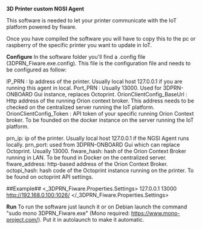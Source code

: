 **3D Printer custom NGSI Agent**

This software is needed to let your printer communicate with the IoT platform powered by fiware.

Once you have compiled the software you will have to copy this to the pc or raspberry of the specific printer you want to update in IoT.



**Configure**
In the software folder you'll find a .config file (3DPRN_Fiware.exe.config). This file is the configuration file and needs to be configured as follow:

IP_PRN : Ip address of the printer. Usually local host 127.0.0.1 if you are running this agent in local.
Port_PRN :  Usually 13000. Used for 3DPRN-ONBOARD Gui instance, replaces Octoprint.
OrionClientConfig_BaseUrl : Http address of the running Orion context broker. This address needs to be checked on the centralized server running the IoT platform.
OrionClientConfig_Token : API token of your specific running Orion Context broker. To be founded on the docker instance on the server running the IoT platform.

prn_ip: ip of the printer. Usually local host 127.0.0.1 if the NGSI Agent runs locally.
prn_port: used from 3DPRN-ONBOARD Gui which can replace Octoprint. Usually 13000.
fiware_hash: hash of the Orion Context Broker running in LAN. To be found in Docker on the centralized server.
fiware_address: http-based address of the Orion Context Broker.
octopi_hash: hash code of the Octoprint instance running on the printer. To be found on octoprint API settings.

##Example##
<_3DPRN_Fiware.Properties.Settings>
<setting name="prn_ip" serializeAs="String">
  <value>127.0.0.1</value>
</setting>
<setting name="prn_port" serializeAs="String">
      <value>13000</value>
</setting>
<setting name="fiware_hash" serializeAs="String">
  <value ABCDEFG123/>
</setting>
<setting name="fiware_address" serializeAs="String">
  <value>http://192.168.0.100:1026/</value>
</setting>
<setting name="octopi_hash" serializeAs="String">
  <value ABCDEFG123/>
</setting>
</_3DPRN_Fiware.Properties.Settings>



**Run**
To run the software just launch it or on Debian launch the command "sudo mono 3DPRN_Fiware.exe" (Mono required: https://www.mono-project.com/).
Put it in autolaunch to make it automatic.
